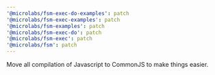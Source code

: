 ```yaml
---
'@microlabs/fsm-exec-do-examples': patch
'@microlabs/fsm-exec-examples': patch
'@microlabs/fsm-examples': patch
'@microlabs/fsm-exec-do': patch
'@microlabs/fsm-exec': patch
'@microlabs/fsm': patch
---
```


Move all compilation of Javascript to CommonJS to make things easier.
